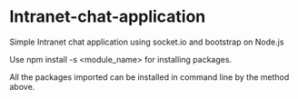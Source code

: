 # Intranet-chat-application
Simple Intranet chat application using socket.io and bootstrap on Node.js

Use npm install -s <module_name> for installing packages.

All the packages imported can be installed in command line by the method above.
